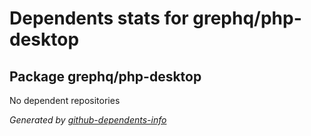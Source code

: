 # Dependents stats for grephq/php-desktop

## Package grephq/php-desktop

No dependent repositories

_Generated by [github-dependents-info](https://github.com/nvuillam/github-dependents-info)_